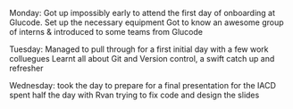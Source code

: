 Monday: 
Got up impossibly early to attend the first day of onboarding at Glucode.
Set up the necessary equipment 
Got to know an awesome group of interns & introduced to some teams from Glucode

Tuesday:
Managed to pull through for a first initial day with a few work colluegues 
Learnt all about Git and Version control, a swift catch up and refresher

Wednesday: 
took the day to prepare for a final presentation for the IACD
spent half the day with Rvan trying to fix code and design the slides

